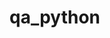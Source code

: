 
# qa_python 

[//]: # (Мне удалось обечпечить тестовым покрытием)

[//]: # (все методы класса. Для этого используются следующие тесты)

[//]: # (test_add_new_book_add_two_books)

[//]: # (test_add_new_book)

[//]: # (test_add_new_book_with_invalid_name)

[//]: # (test_set_book_genre)

[//]: # (test_set_invalid_book_genre)

[//]: # (test_get_books_with_specific_genre)

[//]: # (test_get_books_for_children)

[//]: # (test_add_book_in_favorites)

[//]: # (test_delete_book_from_favorites)

[//]: # (test_parametrized_set_book_genre)